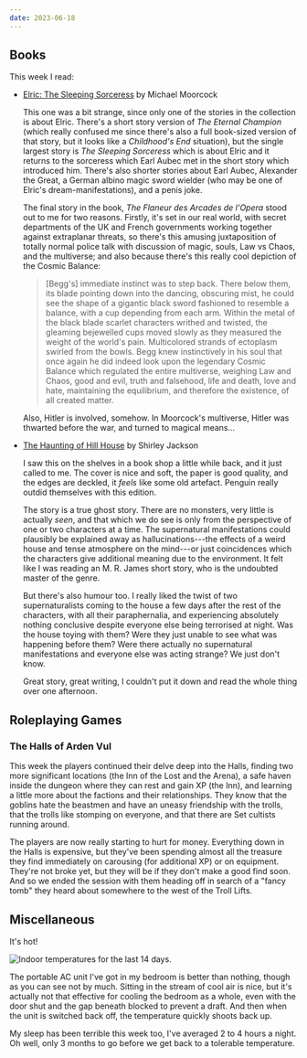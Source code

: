 ```yaml
---
date: 2023-06-18
---
```


## Books

This week I read:

- [Elric: The Sleeping Sorceress][] by Michael Moorcock

  This one was a bit strange, since only one of the stories in the collection is
  about Elric.  There's a short story version of *The Eternal Champion* (which
  really confused me since there's also a full book-sized version of that story,
  but it looks like a *Childhood's End* situation), but the single largest story
  is *The Sleeping Sorceress* which is about Elric and it returns to the
  sorceress which Earl Aubec met in the short story which introduced him.
  There's also shorter stories about Earl Aubec, Alexander the Great, a German
  albino magic sword wielder (who may be one of Elric's dream-manifestations),
  and a penis joke.
  
  The final story in the book, *The Flaneur des Arcades de l'Opera* stood out to
  me for two reasons.  Firstly, it's set in our real world, with secret
  departments of the UK and French governments working together against
  extraplanar threats, so there's this amusing juxtaposition of totally normal
  police talk with discussion of magic, souls, Law vs Chaos, and the multiverse;
  and also because there's this really cool depiction of the Cosmic Balance:
  
  > [Begg's] immediate instinct was to step back.  There below them, its blade
  > pointing down into the dancing, obscuring mist, he could see the shape of a
  > gigantic black sword fashioned to resemble a balance, with a cup depending
  > from each arm.  Within the metal of the black blade scarlet characters
  > writhed and twisted, the gleaming bejewelled cups moved slowly as they
  > measured the weight of the world's pain.  Multicolored strands of ectoplasm
  > swirled from the bowls.  Begg knew instinctively in his soul that once again
  > he did indeed look upon the legendary Cosmic Balance which regulated the
  > entire multiverse, weighing Law and Chaos, good and evil, truth and
  > falsehood, life and death, love and hate, maintaining the equilibrium, and
  > therefore the existence, of all created matter.
  
  Also, Hitler is involved, somehow.  In Moorcock's multiverse, Hitler was
  thwarted before the war, and turned to magical means...

- [The Haunting of Hill House][] by Shirley Jackson

  I saw this on the shelves in a book shop a little while back, and it just
  called to me.  The cover is nice and soft, the paper is good quality, and the
  edges are deckled, it *feels* like some old artefact.  Penguin really outdid
  themselves with this edition.
  
  The story is a true ghost story.  There are no monsters, very little is
  actually *seen*, and that which we do see is only from the perspective of one
  or two characters at a time.  The supernatural manifestations could plausibly
  be explained away as hallucinations---the effects of a weird house and tense
  atmosphere on the mind---or just coincidences which the characters give
  additional meaning due to the environment.  It felt like I was reading an
  M. R. James short story, who is the undoubted master of the genre.
  
  But there's also humour too.  I really liked the twist of two supernaturalists
  coming to the house a few days after the rest of the characters, with all
  their paraphernalia, and experiencing absolutely nothing conclusive despite
  everyone else being terrorised at night.  Was the house toying with them?
  Were they just unable to see what was happening before them?  Were there
  actually no supernatural manifestations and everyone else was acting strange?
  We just don't know.
  
  Great story, great writing, I couldn't put it down and read the whole thing
  over one afternoon.

[Elric: The Sleeping Sorceress]: https://en.wikipedia.org/wiki/Elric_of_Melnibon%C3%A9
[The Haunting of Hill House]: https://en.wikipedia.org/wiki/The_Haunting_of_Hill_House


## Roleplaying Games

### The Halls of Arden Vul

This week the players continued their delve deep into the Halls, finding two
more significant locations (the Inn of the Lost and the Arena), a safe haven
inside the dungeon where they can rest and gain XP (the Inn), and learning a
little more about the factions and their relationships.  They know that the
goblins hate the beastmen and have an uneasy friendship with the trolls, that
the trolls like stomping on everyone, and that there are Set cultists running
around.

The players are now really starting to hurt for money.  Everything down in the
Halls is expensive, but they've been spending almost all the treasure they find
immediately on carousing (for additional XP) or on equipment.  They're not broke
yet, but they will be if they don't make a good find soon.  And so we ended the
session with them heading off in search of a "fancy tomb" they heard about
somewhere to the west of the Troll Lifts.


## Miscellaneous

It's hot!

![Indoor temperatures for the last 14 days.](notes/248/temperature.png)

The portable AC unit I've got in my bedroom is better than nothing, though as
you can see not by much.  Sitting in the stream of cool air is nice, but it's
actually not that effective for cooling the bedroom as a whole, even with the
door shut and the gap beneath blocked to prevent a draft.  And then when the
unit is switched back off, the temperature quickly shoots back up.

My sleep has been terrible this week too, I've averaged 2 to 4 hours a night.
Oh well, only 3 months to go before we get back to a tolerable temperature.
